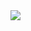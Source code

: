 <!-- ### Hi there 👋-->


<img src="https://github.com/legitified-coder/legitified-coder/assets/151834247/139118ed-9c95-4b8f-b3e2-ba2a95201d01">




<!--
**legitified-coder/legitified-coder** is a ✨ _special_ ✨ repository because its `README.md` (this file) appears on your GitHub profile.
![boxer](https://github.com/legitified-coder/legitified-coder/assets/151834247/4eb94d50-285b-4b11-8028-bcc5c8048a0b)
Here are some ideas to get you started:

- 🔭 I’m currently working on ...
- 🌱 I’m currently learning ...
- 👯 I’m looking to collaborate on ...
- 🤔 I’m looking for help with ...
- 💬 Ask me about ...
- 📫 How to reach me: ...
- 😄 Pronouns: ...
- ⚡ Fun fact: ...

![ezgif com-crop](https://github.com/legitified-coder/legitified-coder/assets/151834247/ecc8e7ff-7c53-4e09-b734-746fb4ea71fa)
-->

